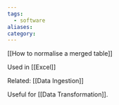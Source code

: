 ```yaml
---
tags:
  - software
aliases: 
category:
---
```

[[How to normalise a merged table]]

Used in [[Excel]]

Related:
[[Data Ingestion]]

Useful for [[Data Transformation]].